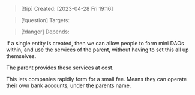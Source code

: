 
>[!tip] Created: [2023-04-28 Fri 19:16]

>[!question] Targets: 

>[!danger] Depends: 

If a single entity is created, then we can allow people to form mini DAOs within, and use the services of the parent, without having to set this all up themselves.

The parent provides these services at cost.

This lets companies rapidly form for a small fee.  Means they can operate their own bank accounts, under the parents name.